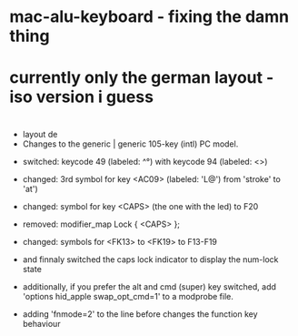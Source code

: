 # mac-alu-keyboard - fixing the damn thing
# currently only the german layout - iso version i guess
#
+ layout de
+ Changes to the generic | generic 105-key (intl) PC model. 

- switched: keycode 49 (labeled: ^°) with keycode 94 (labeled: <>)
- changed: 3rd symbol for key \<AC09\> (labeled: 'L@') from 'stroke' to 'at') 
- changed: symbol for key \<CAPS\> (the one with the led) to F20
- removed: modifier_map Lock { \<CAPS\> };
- changed: symbols for \<FK13\> to \<FK19\> to F13-F19
- and finnaly switched the caps lock indicator to display the num-lock state

- additionally, if you prefer the alt and cmd (super) key switched, add 'options hid_apple swap_opt_cmd=1' to a modprobe file.
- adding 'fnmode=2' to the line before changes the function key behaviour


